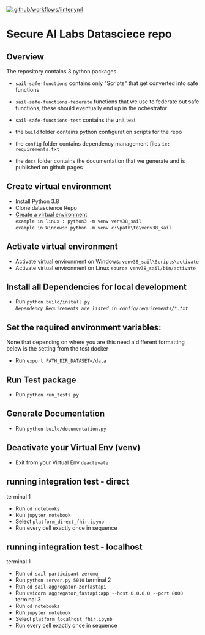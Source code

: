 
[![.github/workflows/linter.yml](https://github.com/secureailabs/datascience/actions/workflows/linter.yml/badge.svg)](https://github.com/secureailabs/datascience/actions/workflows/linter.yml)
# Secure AI Labs Datasciece repo

## Overview
The repository contains 3 python packages 
- `sail-safe-functions` contains only "Scripts" that get converted into safe functions
- `sail-safe-functions-federate` functions that we use to federate out safe functions, these should eventually end up in the ochestrator
- `sail-safe-functions-test` contains the unit test 

- the `build` folder contains python configuration scripts for the repo
- the `config` folder contains dependency management files  `ie: requirements.txt`
- the `docs` folder contains the documentation that we generate and is published on github pages


## Create virtual environment
- Install Python 3.8
- Clone datascience Repo
- [Create a virtual environment](https://docs.python.org/3/library/venv.html) \
`example in linux : python3 -m venv venv38_sail` \
`example in Windows: python -m venv c:\path\to\venv38_sail`

## Activate virtual environment
- Activate virtual environment on Windows: `venv38_sail\Scripts\activate`
- Activate virtual environment on Linux `source venv38_sail/bin/activate`

## Install all Dependencies for local development
- Run `python build/install.py` \
*`Dependency Requirements are listed in config/requirements/*.txt`*

## Set the required environment variables:
None that depending on where you are this need a different formatting below is the setting from the test docker
- Run `export PATH_DIR_DATASET=/data`

## Run Test package
- Run `python run_tests.py`

## Generate Documentation
- Run `python build/documentation.py`

## Deactivate your Virtual Env (venv)
- Exit from your Virtual Env `deactivate`



## running integration test - direct
terminal 1
- Run `cd notebooks`
- Run `jupyter notebook`
- Select `platform_direct_fhir.ipynb`
- Run every cell exactly once in sequence

## running integration test - localhost
terminal 1
- Run `cd sail-participant-zeromq`
- Run `python server.py 5010`
terminal 2
- Run `cd sail-aggregator-zerfastapi`
- Run `uvicorn aggregator_fastapi:app --host 0.0.0.0 --port 8000`
terminal 3
- Run `cd notebooks`
- Run `jupyter notebook`
- Select `platform_localhost_fhir.ipynb`
- Run every cell exactly once in sequence